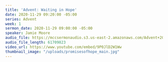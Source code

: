 ```yaml
---
title: 'Advent: Waiting in Hope'
date: 2020-11-29 09:20:00 -05:00
series: Advent
week: 1
sermon_date: 2020-11-29 09:00:00 -05:00
speaker: Jamie Moore
audio_file: https://mccsermonaudio.s3.us-east-2.amazonaws.com/Advent+2020+Promise+of+Hope/11-29-20+Advent+Week+1.mp3
audio_file_length: 61709823
video_url: https://www.youtube.com/embed/9P0JlD2W1Ww
thumbnail_image: "/uploads/promisesofhope_main.jpg"
---
```


